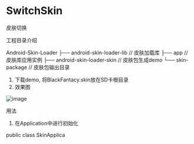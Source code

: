 # SwitchSkin
皮肤切换

工程目录介绍

Android-Skin-Loader
├── android-skin-loader-lib      // 皮肤加载库
├── app                          // 皮肤库应用实例
├── android-skin-loader-skin     // 皮肤包生成demo
└── skin-package                 // 皮肤包输出目录



1. 下载demo, 将BlackFantacy.skin放在SD卡根目录
2. 效果图


![image](https://github.com/dgyqll/SkinSwitch/blob/master/app/src/main/res/drawable/jdfw.gif)


用法
1. 在Application中进行初始化

public class SkinApplica
